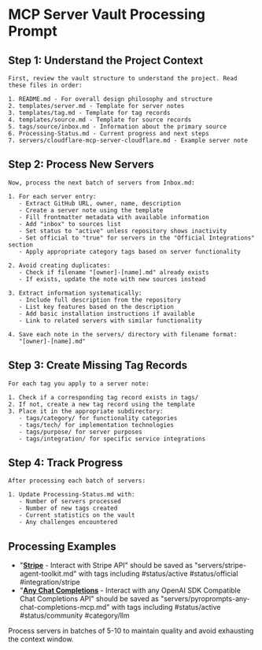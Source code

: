 # MCP Server Vault Processing Prompt

## Step 1: Understand the Project Context

```
First, review the vault structure to understand the project. Read these files in order:

1. README.md - For overall design philosophy and structure
2. templates/server.md - Template for server notes
3. templates/tag.md - Template for tag records
4. templates/source.md - Template for source records
5. tags/source/inbox.md - Information about the primary source
6. Processing-Status.md - Current progress and next steps
7. servers/cloudflare-mcp-server-cloudflare.md - Example server note
```

## Step 2: Process New Servers

```
Now, process the next batch of servers from Inbox.md:

1. For each server entry:
   - Extract GitHub URL, owner, name, description
   - Create a server note using the template
   - Fill frontmatter metadata with available information
   - Add "inbox" to sources list
   - Set status to "active" unless repository shows inactivity
   - Set official to "true" for servers in the "Official Integrations" section
   - Apply appropriate category tags based on server functionality

2. Avoid creating duplicates:
   - Check if filename "[owner]-[name].md" already exists
   - If exists, update the note with new sources instead

3. Extract information systematically:
   - Include full description from the repository
   - List key features based on the description
   - Add basic installation instructions if available
   - Link to related servers with similar functionality

4. Save each note in the servers/ directory with filename format:
   "[owner]-[name].md"
```

## Step 3: Create Missing Tag Records

```
For each tag you apply to a server note:

1. Check if a corresponding tag record exists in tags/
2. If not, create a new tag record using the template
3. Place it in the appropriate subdirectory:
   - tags/category/ for functionality categories
   - tags/tech/ for implementation technologies
   - tags/purpose/ for server purposes
   - tags/integration/ for specific service integrations
```

## Step 4: Track Progress

```
After processing each batch of servers:

1. Update Processing-Status.md with:
   - Number of servers processed
   - Number of new tags created
   - Current statistics on the vault
   - Any challenges encountered
```

## Processing Examples

- "**[Stripe](https://github.com/stripe/agent-toolkit)** - Interact with Stripe API" should be saved as "servers/stripe-agent-toolkit.md" with tags including #status/active #status/official #integration/stripe
- "**[Any Chat Completions](https://github.com/pyroprompts/any-chat-completions-mcp)** - Interact with any OpenAI SDK Compatible Chat Completions API" should be saved as "servers/pyroprompts-any-chat-completions-mcp.md" with tags including #status/active #status/community #category/llm

Process servers in batches of 5-10 to maintain quality and avoid exhausting the context window.

